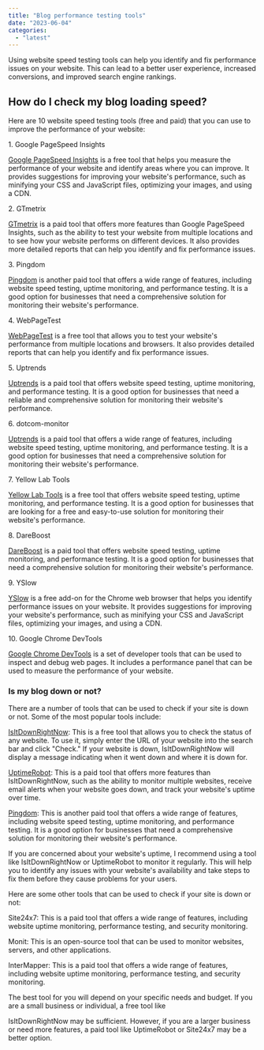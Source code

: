 ```yaml
---
title: "Blog performance testing tools"
date: "2023-06-04"
categories: 
  - "latest"
---
```


Using website speed testing tools can help you identify and fix performance issues on your website. This can lead to a better user experience, increased conversions, and improved search engine rankings.

## How do I check my blog loading speed?

Here are 10 website speed testing tools (free and paid) that you can use to improve the performance of your website:

1\. Google PageSpeed Insights

[Google PageSpeed Insights](https://pagespeed.web.dev/) is a free tool that helps you measure the performance of your website and identify areas where you can improve. It provides suggestions for improving your website's performance, such as minifying your CSS and JavaScript files, optimizing your images, and using a CDN.

2\. GTmetrix

[GTmetrix](https://gtmetrix.com/) is a paid tool that offers more features than Google PageSpeed Insights, such as the ability to test your website from multiple locations and to see how your website performs on different devices. It also provides more detailed reports that can help you identify and fix performance issues.

3\. Pingdom

[Pingdom](https://tools.pingdom.com/) is another paid tool that offers a wide range of features, including website speed testing, uptime monitoring, and performance testing. It is a good option for businesses that need a comprehensive solution for monitoring their website's performance.

4\. WebPageTest

[WebPageTest](https://www.webpagetest.org/) is a free tool that allows you to test your website's performance from multiple locations and browsers. It also provides detailed reports that can help you identify and fix performance issues.

5\. Uptrends

[Uptrends](https://www.uptrends.com/tools/website-speed-test) is a paid tool that offers website speed testing, uptime monitoring, and performance testing. It is a good option for businesses that need a reliable and comprehensive solution for monitoring their website's performance.

6\. dotcom-monitor

[Uptrends](https://www.dotcom-monitor.com/) is a paid tool that offers a wide range of features, including website speed testing, uptime monitoring, and performance testing. It is a good option for businesses that need a comprehensive solution for monitoring their website's performance.

7\. Yellow Lab Tools

[Yellow Lab Tools](https://yellowlab.tools/) is a free tool that offers website speed testing, uptime monitoring, and performance testing. It is a good option for businesses that are looking for a free and easy-to-use solution for monitoring their website's performance.

8\. DareBoost

[DareBoost](https://www.dareboost.com/en) is a paid tool that offers website speed testing, uptime monitoring, and performance testing. It is a good option for businesses that need a comprehensive solution for monitoring their website's performance.

9\. YSlow

[YSlow](https://yslow.org/) is a free add-on for the Chrome web browser that helps you identify performance issues on your website. It provides suggestions for improving your website's performance, such as minifying your CSS and JavaScript files, optimizing your images, and using a CDN.

10\. Google Chrome DevTools

[Google Chrome DevTools](https://developer.chrome.com/docs/devtools/) is a set of developer tools that can be used to inspect and debug web pages. It includes a performance panel that can be used to measure the performance of your website.

### Is my blog down or not?

There are a number of tools that can be used to check if your site is down or not. Some of the most popular tools include:

[IsItDownRightNow](https://www.isitdownrightnow.com/): This is a free tool that allows you to check the status of any website. To use it, simply enter the URL of your website into the search bar and click "Check." If your website is down, IsItDownRightNow will display a message indicating when it went down and where it is down for.

[UptimeRobot](https://uptimerobot.com/): This is a paid tool that offers more features than IsItDownRightNow, such as the ability to monitor multiple websites, receive email alerts when your website goes down, and track your website's uptime over time.

[Pingdom](https://www.pingdom.com/product/uptime-monitoring/): This is another paid tool that offers a wide range of features, including website speed testing, uptime monitoring, and performance testing. It is a good option for businesses that need a comprehensive solution for monitoring their website's performance.

If you are concerned about your website's uptime, I recommend using a tool like IsItDownRightNow or UptimeRobot to monitor it regularly. This will help you to identify any issues with your website's availability and take steps to fix them before they cause problems for your users.

Here are some other tools that can be used to check if your site is down or not:

Site24x7: This is a paid tool that offers a wide range of features, including website uptime monitoring, performance testing, and security monitoring.

Monit: This is an open-source tool that can be used to monitor websites, servers, and other applications.

InterMapper: This is a paid tool that offers a wide range of features, including website uptime monitoring, performance testing, and security monitoring.

The best tool for you will depend on your specific needs and budget. If you are a small business or individual, a free tool like

IsItDownRightNow may be sufficient. However, if you are a larger business or need more features, a paid tool like UptimeRobot or Site24x7 may be a better option.
